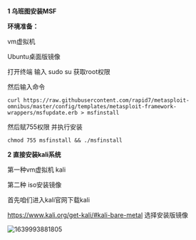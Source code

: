 **1 乌班图安装MSF**

**环境准备：**

vm虚拟机 

Ubuntu桌面版镜像 



打开终端  输入 sudo su  获取root权限 

然后输入命令

```
curl https://raw.githubusercontent.com/rapid7/metasploit-omnibus/master/config/templates/metasploit-framework-wrappers/msfupdate.erb > msfinstall
```

 

然后赋755权限 并执行安装

```
chmod 755 msfinstall && ./msfinstall
```





**2 直接安装kali系统**

第一种vm虚拟机 kali 

第二种 iso安装镜像

首先咱们进入kali官网下载kali

https://www.kali.org/get-kali/#kali-bare-metal  选择安装版镜像

![1639993881805](https://image.201068.xyz/assets/1639993881805.png)




